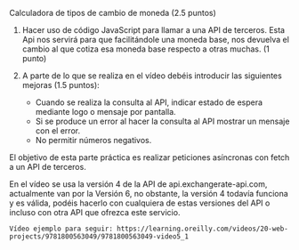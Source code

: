Calculadora de tipos de cambio de moneda (2.5 puntos)

1. Hacer uso de código JavaScript para llamar a una API de terceros. Esta Api nos servirá para que facilitándole una moneda base, nos devuelva el cambio al que cotiza esa moneda base respecto a otras muchas. (1 punto)

2. A parte de lo que se realiza en el vídeo debéis introducir las siguientes mejoras (1.5 puntos):
    - Cuando se realiza la consulta al API, indicar estado de espera mediante logo o mensaje por pantalla.
    - Si se produce un error al hacer la consulta al API mostrar un mensaje con el error.
    - No permitir números negativos.

El objetivo de esta parte práctica es realizar peticiones asíncronas con fetch a un API de terceros.

En el vídeo se usa la versión 4 de la API de api.exchangerate-api.com, actualmente van por la Versión 6, no obstante, la versión 4 todavía funciona y es válida, podéis hacerlo con cualquiera de estas versiones del API o incluso con otra API que ofrezca este servicio.

    Vídeo ejemplo para seguir: https://learning.oreilly.com/videos/20-web-projects/9781800563049/9781800563049-video5_1